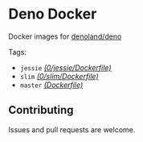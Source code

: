 # Deno Docker

Docker images for [denoland/deno](https://github.com/denoland/deno)

Tags:

 - `jessie` *[(0/jessie/Dockerfile)](https://github.com/maxmcd/deno-docker/blob/master/0/jessie/Dockerfile)*
 - `slim` *[(0/slim/Dockerfile)](https://github.com/maxmcd/deno-docker/blob/master/0/slim/Dockerfile)*
 - `master` *[(Dockerfile)](https://github.com/maxmcd/deno-docker/blob/master/Dockerfile)*

## Contributing

Issues and pull requests are welcome. 
